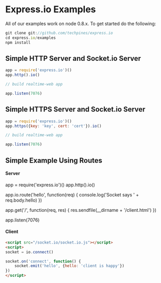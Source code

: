 
# Express.io Examples

All of our examples work on node 0.8.x.  To get started do the following:

```js
git clone git://github.com/techpines/express.io
cd express.io/examples
npm install
```

## Simple HTTP Server and Socket.io Server

```js
app = require('express.io')()
app.http().io()

// build realtime-web app

app.listen(7076)
```

## Simple HTTPS Server and Socket.io Server

```js
app = require('express.io')()
app.https({key: 'key', cert: 'cert'}).io()

// build realtime-web app

app.listen(7076)
```

## Simple Example Using Routes

#### Server
app = require('express.io')()
app.http().io()

app.io.route('hello', function(req) {
    console.log('Socket says ' + req.body.hello)
})

app.get('/', function(req, res) { 
    res.sendfile(__dirname + '/client.html')
})

app.listen(7076)
#### Client

```html
<script src="/socket.io/socket.io.js"></script>
<script>
socket = io.connect()

socket.on('connect', function() {
    socket.emit('hello', {hello: 'client is happy'})
})
</script>
```
